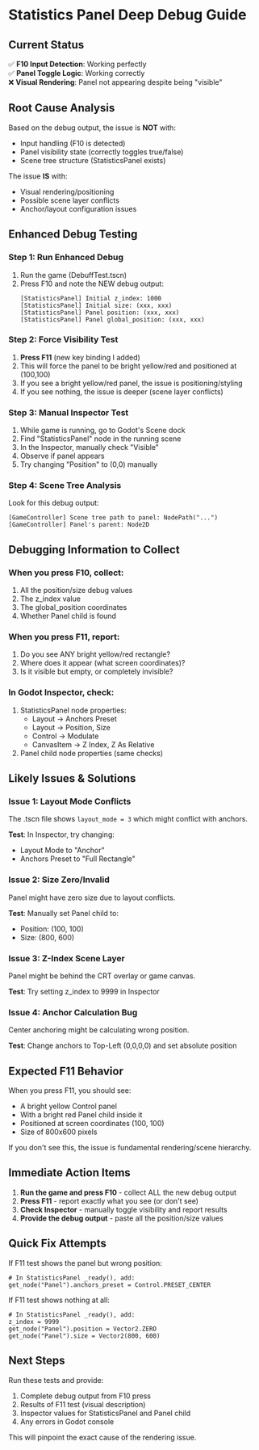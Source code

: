 # Statistics Panel Deep Debug Guide

## Current Status
✅ **F10 Input Detection**: Working perfectly  
✅ **Panel Toggle Logic**: Working correctly  
❌ **Visual Rendering**: Panel not appearing despite being "visible"

## Root Cause Analysis
Based on the debug output, the issue is **NOT** with:
- Input handling (F10 is detected)
- Panel visibility state (correctly toggles true/false)
- Scene tree structure (StatisticsPanel exists)

The issue **IS** with:
- Visual rendering/positioning
- Possible scene layer conflicts
- Anchor/layout configuration issues

## Enhanced Debug Testing

### **Step 1: Run Enhanced Debug**
1. Run the game (DebuffTest.tscn)
2. Press F10 and note the NEW debug output:
   ```
   [StatisticsPanel] Initial z_index: 1000
   [StatisticsPanel] Initial size: (xxx, xxx)
   [StatisticsPanel] Panel position: (xxx, xxx)
   [StatisticsPanel] Panel global_position: (xxx, xxx)
   ```

### **Step 2: Force Visibility Test**
1. **Press F11** (new key binding I added)
2. This will force the panel to be bright yellow/red and positioned at (100,100)
3. If you see a bright yellow/red panel, the issue is positioning/styling
4. If you see nothing, the issue is deeper (scene layer conflicts)

### **Step 3: Manual Inspector Test**
1. While game is running, go to Godot's Scene dock
2. Find "StatisticsPanel" node in the running scene
3. In the Inspector, manually check "Visible" 
4. Observe if panel appears
5. Try changing "Position" to (0,0) manually

### **Step 4: Scene Tree Analysis**
Look for this debug output:
```
[GameController] Scene tree path to panel: NodePath("...")
[GameController] Panel's parent: Node2D
```

## Debugging Information to Collect

### **When you press F10, collect:**
1. All the position/size debug values
2. The z_index value  
3. The global_position coordinates
4. Whether Panel child is found

### **When you press F11, report:**
1. Do you see ANY bright yellow/red rectangle?
2. Where does it appear (what screen coordinates)?
3. Is it visible but empty, or completely invisible?

### **In Godot Inspector, check:**
1. StatisticsPanel node properties:
   - Layout → Anchors Preset
   - Layout → Position, Size  
   - Control → Modulate
   - CanvasItem → Z Index, Z As Relative
2. Panel child node properties (same checks)

## Likely Issues & Solutions

### **Issue 1: Layout Mode Conflicts**
The .tscn file shows `layout_mode = 3` which might conflict with anchors.

**Test**: In Inspector, try changing:
- Layout Mode to "Anchor"
- Anchors Preset to "Full Rectangle"

### **Issue 2: Size Zero/Invalid**
Panel might have zero size due to layout conflicts.

**Test**: Manually set Panel child to:
- Position: (100, 100)  
- Size: (800, 600)

### **Issue 3: Z-Index Scene Layer**
Panel might be behind the CRT overlay or game canvas.

**Test**: Try setting z_index to 9999 in Inspector

### **Issue 4: Anchor Calculation Bug**
Center anchoring might be calculating wrong position.

**Test**: Change anchors to Top-Left (0,0,0,0) and set absolute position

## Expected F11 Behavior

When you press F11, you should see:
- A bright yellow Control panel
- With a bright red Panel child inside it
- Positioned at screen coordinates (100, 100)
- Size of 800x600 pixels

If you don't see this, the issue is fundamental rendering/scene hierarchy.

## Immediate Action Items

1. **Run the game and press F10** - collect ALL the new debug output
2. **Press F11** - report exactly what you see (or don't see)
3. **Check Inspector** - manually toggle visibility and report results
4. **Provide the debug output** - paste all the position/size values

## Quick Fix Attempts

If F11 test shows the panel but wrong position:
```gdscript
# In StatisticsPanel _ready(), add:
get_node("Panel").anchors_preset = Control.PRESET_CENTER
```

If F11 test shows nothing at all:
```gdscript
# In StatisticsPanel _ready(), add:
z_index = 9999
get_node("Panel").position = Vector2.ZERO
get_node("Panel").size = Vector2(800, 600)
```

## Next Steps
Run these tests and provide:
1. Complete debug output from F10 press
2. Results of F11 test (visual description)
3. Inspector values for StatisticsPanel and Panel child
4. Any errors in Godot console

This will pinpoint the exact cause of the rendering issue.